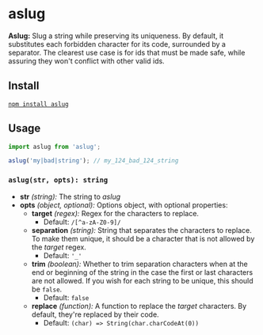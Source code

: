 # aslug

<!-- markdownlint-disable MD036 -->
**Aslug:** Slug a string while preserving its uniqueness. By default, it substitutes each forbidden character for its code, surrounded by a separator. The clearest use case is for ids that must be made safe, while assuring they won't conflict with other valid ids.
<!-- markdownlint-enable MD036 -->

## Install

[`npm install aslug`](https://www.npmjs.com/package/aslug)

## Usage

```javascript
import aslug from 'aslug';

aslug('my|bad|string'); // my_124_bad_124_string
```

### `aslug(str, opts): string`

* **str** *(string):* The string to *aslug*
* **opts** *(object, optional):* Options object, with optional properties:
  * **target** *(regex):* Regex for the characters to replace.
    * Default: `/[^a-zA-Z0-9]/`
  * **separation** *(string):* String that separates the characters to replace. To make them unique, it should be a character that is not allowed by the *target* regex.
    * Default: `'_'`
  * **trim** *(boolean):* Whether to trim separation characters when at the end or beginning of the string in the case the first or last characters are not allowed. If you wish for each string to be unique, this should be `false`.
    * Default: `false`
  * **replace** *(function):* A function to replace the *target* characters. By default, they're replaced by their code.
    * Default: `(char) => String(char.charCodeAt(0))`
  